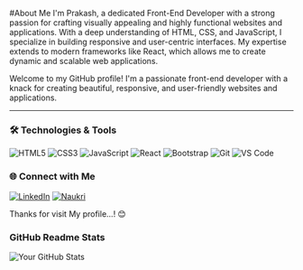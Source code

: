 #About Me
 I'm Prakash, a dedicated Front-End Developer with a strong passion for crafting visually appealing and highly functional websites and applications. With a deep understanding of HTML, CSS, and JavaScript, I specialize in building responsive and user-centric interfaces. My expertise extends to modern frameworks like React, which allows me to create dynamic and scalable web applications.

Welcome to my GitHub profile! I'm a passionate front-end developer with a knack for creating beautiful, responsive, and user-friendly websites and applications.

---

### 🛠 Technologies & Tools

![HTML5](https://img.shields.io/badge/-HTML5-E34F26?style=flat-square&logo=html5&logoColor=white)
![CSS3](https://img.shields.io/badge/-CSS3-1572B6?style=flat-square&logo=css3)
![JavaScript](https://img.shields.io/badge/-JavaScript-F7DF1E?style=flat-square&logo=javascript&logoColor=black)
![React](https://img.shields.io/badge/-React-61DAFB?style=flat-square&logo=react&logoColor=black)
![Bootstrap](https://img.shields.io/badge/-Bootstrap-563D7C?style=flat-square&logo=bootstrap)
![Git](https://img.shields.io/badge/-Git-F05032?style=flat-square&logo=git&logoColor=white)
![VS Code](https://img.shields.io/badge/-VS%20Code-007ACC?style=flat-square&logo=visual-studio-code&logoColor=white)


### 🌐 Connect with Me

[![LinkedIn](https://img.shields.io/badge/LinkedIn-0A66C2?style=flat-square&logo=linkedin&logoColor=white)](https://www.linkedin.com/in/prakash-baskar-b2a5b32b8/)
[![Naukri](https://img.shields.io/badge/Naukri-0033A0?style=flat-square&logo=naukri&logoColor=white)]( https://www.naukri.com/mnjuser/profile?id=&altresid)

Thanks for visit My profile...! 😊
### GitHub Readme Stats
![Your GitHub Stats](https://github-readme-stats.vercel.app/api?username=Prakash-baskar&show_icons=true&theme=radical)

